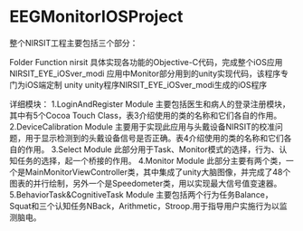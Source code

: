 # EEGMonitorIOSProject

整个NIRSIT工程主要包括三个部分：

Folder	                 Function
nirsit	                具体实现各功能的Objective-C代码，完成整个iOS应用
NIRSIT_EYE_iOSver_modi	应用中Monitor部分用到的unity实现代码，该程序专门为iOS端定制
unity	                unity程序NIRSIT_EYE_iOSver_modi生成的iOS程序

详细模块：
1.LoginAndRegister Module
	主要包括医生和病人的登录注册模块，其中有5个Cocoa Touch Class，表3介绍使用的类的名称和它们各自的作用。
2.DeviceCalibration Module
	主要用于实现此应用与头戴设备NIRSIT的校准问题，用于显示检测到的头戴设备信号是否正确。表4介绍使用的类的名称和它们各自的作用。
3.Select Module
	此部分用于Task、Monitor模式的选择，行为、认知任务的选择，起一个桥接的作用。
4.Monitor Module
	此部分主要有两个类，一个是MainMonitorViewController类，其中集成了unity大脑图像，并完成了48个图表的并行绘制，另外一个是Speedometer类，用以实现最大信号值变速器。
5.BehaviorTask&CognitiveTask Module
	主要包括两个行为任务Balance，Squat和三个认知任务NBack，Arithmetic，Stroop.用于指导用户实施行为以监测脑电。



